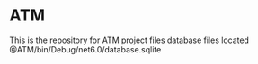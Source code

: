 # ATM
This is the repository for ATM project files
database files located @ATM/bin/Debug/net6.0/database.sqlite
